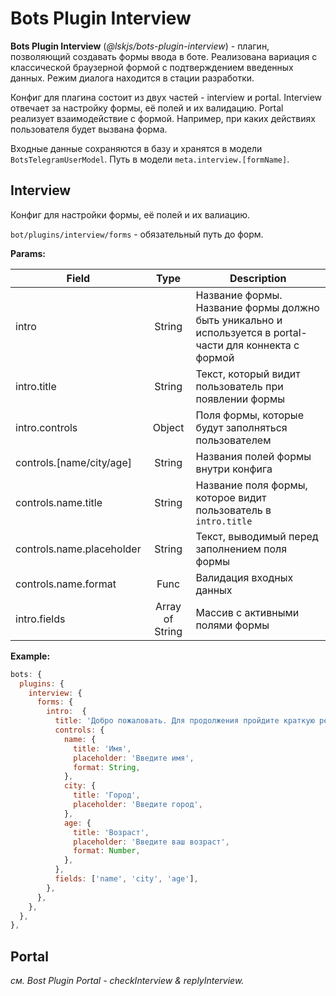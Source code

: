 # Bots Plugin Interview

__Bots Plugin Interview__ (*@lskjs/bots-plugin-interview*) - плагин, позволяющий создавать формы ввода в боте. Реализована вариация с классической браузерной формой с подтверждением введенных данных. Режим диалога находится в стации разработки.

Конфиг для плагина состоит из двух частей - interview и portal. Interview отвечает за настройку формы, её полей и их валидацию. Portal реализует взаимодействие с формой. Например, при каких действиях пользователя будет вызвана форма.

Входные данные сохраняются в базу и хранятся в модели `BotsTelegramUserModel`. Путь в модели  `meta.interview.[formName]`.  

## Interview
Конфиг для настройки формы, её полей и их валиацию.

`bot/plugins/interview/forms` - обязательный путь до форм.

__Params:__

| Field | Type | Description |
| ------ | :------: | ------ |
| intro | String | Название формы. Название формы должно быть уникально и используется в portal-части для коннекта с формой |
| intro.title |  String | Текст, который видит пользователь при появлении формы |
| intro.controls | Object | Поля формы, которые будут заполняться пользователем |
| controls.[name/city/age] | String | Названия полей формы внутри конфига |
| controls.name.title | String | Название поля формы, которое видит пользователь в `intro.title` |
| controls.name.placeholder | String | Текст, выводимый перед заполнением поля формы |
| controls.name.format | Func | Валидация входных данных |
| intro.fields | Array of String |  Массив с активными полями формы |

__Example:__

```js
bots: {
  plugins: {
    interview: {
      forms: {
        intro:  {
          title: 'Добро пожаловать. Для продолжения пройдите краткую регистрацию!',
          controls: {
            name: {
              title: 'Имя',
              placeholder: 'Введите имя',
              format: String,
            },
            city: {
              title: 'Город',
              placeholder: 'Введите город',
            },
            age: {
              title: 'Возраст',
              placeholder: 'Введите ваш возраст',
              format: Number,
            },
          },
          fields: ['name', 'city', 'age'],
        },
      },
    },
  },
},
```

## Portal
*см. Bost Plugin Portal - checkInterview & replyInterview.*